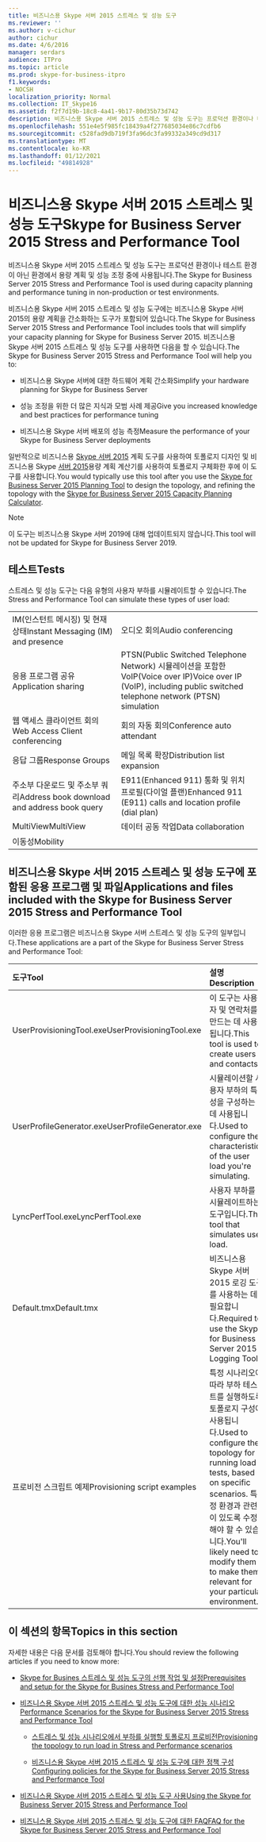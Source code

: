 ```yaml
---
title: 비즈니스용 Skype 서버 2015 스트레스 및 성능 도구
ms.reviewer: ''
ms.author: v-cichur
author: cichur
ms.date: 4/6/2016
manager: serdars
audience: ITPro
ms.topic: article
ms.prod: skype-for-business-itpro
f1.keywords:
- NOCSH
localization_priority: Normal
ms.collection: IT_Skype16
ms.assetid: f2f7d19b-18c8-4a41-9b17-80d35b73d742
description: 비즈니스용 Skype 서버 2015 스트레스 및 성능 도구는 프로덕션 환경이나 테스트 환경이 아닌 환경에서 용량 계획 및 성능 조정 중에 사용됩니다.
ms.openlocfilehash: 551e4e5f985fc18439a4f277685034e86c7cdfb6
ms.sourcegitcommit: c528fad9db719f3fa96dc3fa99332a349cd9d317
ms.translationtype: MT
ms.contentlocale: ko-KR
ms.lasthandoff: 01/12/2021
ms.locfileid: "49814928"
---
```

# <a name="skype-for-business-server-2015-stress-and-performance-tool"></a><span data-ttu-id="ec6f9-103">비즈니스용 Skype 서버 2015 스트레스 및 성능 도구</span><span class="sxs-lookup"><span data-stu-id="ec6f9-103">Skype for Business Server 2015 Stress and Performance Tool</span></span>
 
<span data-ttu-id="ec6f9-104">비즈니스용 Skype 서버 2015 스트레스 및 성능 도구는 프로덕션 환경이나 테스트 환경이 아닌 환경에서 용량 계획 및 성능 조정 중에 사용됩니다.</span><span class="sxs-lookup"><span data-stu-id="ec6f9-104">The Skype for Business Server 2015 Stress and Performance Tool is used during capacity planning and performance tuning in non-production or test environments.</span></span>
  
<span data-ttu-id="ec6f9-105">비즈니스용 Skype 서버 2015 스트레스 및 성능 도구에는 비즈니스용 Skype 서버 2015의 용량 계획을 간소화하는 도구가 포함되어 있습니다.</span><span class="sxs-lookup"><span data-stu-id="ec6f9-105">The Skype for Business Server 2015 Stress and Performance Tool includes tools that will simplify your capacity planning for Skype for Business Server 2015.</span></span> <span data-ttu-id="ec6f9-106">비즈니스용 Skype 서버 2015 스트레스 및 성능 도구를 사용하면 다음을 할 수 있습니다.</span><span class="sxs-lookup"><span data-stu-id="ec6f9-106">The Skype for Business Server 2015 Stress and Performance Tool will help you to:</span></span>
  
- <span data-ttu-id="ec6f9-107">비즈니스용 Skype 서버에 대한 하드웨어 계획 간소화</span><span class="sxs-lookup"><span data-stu-id="ec6f9-107">Simplify your hardware planning for Skype for Business Server</span></span>
    
- <span data-ttu-id="ec6f9-108">성능 조정을 위한 더 많은 지식과 모범 사례 제공</span><span class="sxs-lookup"><span data-stu-id="ec6f9-108">Give you increased knowledge and best practices for performance tuning</span></span>
    
- <span data-ttu-id="ec6f9-109">비즈니스용 Skype 서버 배포의 성능 측정</span><span class="sxs-lookup"><span data-stu-id="ec6f9-109">Measure the performance of your Skype for Business Server deployments</span></span>
    
<span data-ttu-id="ec6f9-110">일반적으로 비즈니스용 [Skype 서버 2015](../../management-tools/planning-tool/planning-tool.md) 계획 도구를 사용하여 토폴로지 디자인 및 비즈니스용 Skype [서버 2015](../../management-tools/capacity-planning-calculator.md)용량 계획 계산기를 사용하여 토폴로지 구체화한 후에 이 도구를 사용합니다.</span><span class="sxs-lookup"><span data-stu-id="ec6f9-110">You would typically use this tool after you use the [Skype for Business Server 2015 Planning Tool](../../management-tools/planning-tool/planning-tool.md) to design the topology, and refining the topology with the [Skype for Business Server 2015 Capacity Planning Calculator](../../management-tools/capacity-planning-calculator.md).</span></span> 

> [!NOTE]
> <span data-ttu-id="ec6f9-111">이 도구는 비즈니스용 Skype 서버 2019에 대해 업데이트되지 않습니다.</span><span class="sxs-lookup"><span data-stu-id="ec6f9-111">This tool will not be updated for Skype for Business Server 2019.</span></span>
  
## <a name="tests"></a><span data-ttu-id="ec6f9-112">테스트</span><span class="sxs-lookup"><span data-stu-id="ec6f9-112">Tests</span></span>

<span data-ttu-id="ec6f9-113">스트레스 및 성능 도구는 다음 유형의 사용자 부하를 시뮬레이트할 수 있습니다.</span><span class="sxs-lookup"><span data-stu-id="ec6f9-113">The Stress and Performance Tool can simulate these types of user load:</span></span>
  
|||
|:-----|:-----|
|<span data-ttu-id="ec6f9-114">IM(인스턴트 메시징) 및 현재 상태</span><span class="sxs-lookup"><span data-stu-id="ec6f9-114">Instant Messaging (IM) and presence</span></span>  <br/> |<span data-ttu-id="ec6f9-115">오디오 회의</span><span class="sxs-lookup"><span data-stu-id="ec6f9-115">Audio conferencing</span></span>  <br/> |
|<span data-ttu-id="ec6f9-116">응용 프로그램 공유</span><span class="sxs-lookup"><span data-stu-id="ec6f9-116">Application sharing</span></span>  <br/> |<span data-ttu-id="ec6f9-117">PTSN(Public Switched Telephone Network) 시뮬레이션을 포함한 VoIP(Voice over IP)</span><span class="sxs-lookup"><span data-stu-id="ec6f9-117">Voice over IP (VoIP), including public switched telephone network (PTSN) simulation</span></span>  <br/> |
|<span data-ttu-id="ec6f9-118">웹 액세스 클라이언트 회의</span><span class="sxs-lookup"><span data-stu-id="ec6f9-118">Web Access Client conferencing</span></span>  <br/> |<span data-ttu-id="ec6f9-119">회의 자동 회의</span><span class="sxs-lookup"><span data-stu-id="ec6f9-119">Conference auto attendant</span></span>  <br/> |
|<span data-ttu-id="ec6f9-120">응답 그룹</span><span class="sxs-lookup"><span data-stu-id="ec6f9-120">Response Groups</span></span>  <br/> |<span data-ttu-id="ec6f9-121">메일 목록 확장</span><span class="sxs-lookup"><span data-stu-id="ec6f9-121">Distribution list expansion</span></span>  <br/> |
|<span data-ttu-id="ec6f9-122">주소부 다운로드 및 주소부 쿼리</span><span class="sxs-lookup"><span data-stu-id="ec6f9-122">Address book download and address book query</span></span>  <br/> |<span data-ttu-id="ec6f9-123">E911(Enhanced 911) 통화 및 위치 프로필(다이얼 플랜)</span><span class="sxs-lookup"><span data-stu-id="ec6f9-123">Enhanced 911 (E911) calls and location profile (dial plan)</span></span>  <br/> |
|<span data-ttu-id="ec6f9-124">MultiView</span><span class="sxs-lookup"><span data-stu-id="ec6f9-124">MultiView</span></span>  <br/> |<span data-ttu-id="ec6f9-125">데이터 공동 작업</span><span class="sxs-lookup"><span data-stu-id="ec6f9-125">Data collaboration</span></span>  <br/> |
|<span data-ttu-id="ec6f9-126">이동성</span><span class="sxs-lookup"><span data-stu-id="ec6f9-126">Mobility</span></span>  <br/> ||
   
## <a name="applications-and-files-included-with-the-skype-for-business-server-2015-stress-and-performance-tool"></a><span data-ttu-id="ec6f9-127">비즈니스용 Skype 서버 2015 스트레스 및 성능 도구에 포함된 응용 프로그램 및 파일</span><span class="sxs-lookup"><span data-stu-id="ec6f9-127">Applications and files included with the Skype for Business Server 2015 Stress and Performance Tool</span></span>

<span data-ttu-id="ec6f9-128">이러한 응용 프로그램은 비즈니스용 Skype 서버 스트레스 및 성능 도구의 일부입니다.</span><span class="sxs-lookup"><span data-stu-id="ec6f9-128">These applications are a part of the Skype for Business Server Stress and Performance Tool:</span></span>
  
|<span data-ttu-id="ec6f9-129">**도구**</span><span class="sxs-lookup"><span data-stu-id="ec6f9-129">**Tool**</span></span>|<span data-ttu-id="ec6f9-130">**설명**</span><span class="sxs-lookup"><span data-stu-id="ec6f9-130">**Description**</span></span>|
|:-----|:-----|
|<span data-ttu-id="ec6f9-131">UserProvisioningTool.exe</span><span class="sxs-lookup"><span data-stu-id="ec6f9-131">UserProvisioningTool.exe</span></span>  <br/> |<span data-ttu-id="ec6f9-132">이 도구는 사용자 및 연락처를 만드는 데 사용됩니다.</span><span class="sxs-lookup"><span data-stu-id="ec6f9-132">This tool is used to create users and contacts.</span></span>  <br/> |
|<span data-ttu-id="ec6f9-133">UserProfileGenerator.exe</span><span class="sxs-lookup"><span data-stu-id="ec6f9-133">UserProfileGenerator.exe</span></span>  <br/> |<span data-ttu-id="ec6f9-134">시뮬레이션할 사용자 부하의 특성을 구성하는 데 사용됩니다.</span><span class="sxs-lookup"><span data-stu-id="ec6f9-134">Used to configure the characteristics of the user load you're simulating.</span></span>  <br/> |
|<span data-ttu-id="ec6f9-135">LyncPerfTool.exe</span><span class="sxs-lookup"><span data-stu-id="ec6f9-135">LyncPerfTool.exe</span></span>  <br/> |<span data-ttu-id="ec6f9-136">사용자 부하를 시뮬레이트하는 도구입니다.</span><span class="sxs-lookup"><span data-stu-id="ec6f9-136">The tool that simulates user load.</span></span>  <br/> |
|<span data-ttu-id="ec6f9-137">Default.tmx</span><span class="sxs-lookup"><span data-stu-id="ec6f9-137">Default.tmx</span></span>  <br/> |<span data-ttu-id="ec6f9-138">비즈니스용 Skype 서버 2015 로깅 도구를 사용하는 데 필요합니다.</span><span class="sxs-lookup"><span data-stu-id="ec6f9-138">Required to use the Skype for Business Server 2015 Logging Tool.</span></span>  <br/> |
|<span data-ttu-id="ec6f9-139">프로비전 스크립트 예제</span><span class="sxs-lookup"><span data-stu-id="ec6f9-139">Provisioning script examples</span></span>  <br/> |<span data-ttu-id="ec6f9-140">특정 시나리오에 따라 부하 테스트를 실행하도록 토폴로지 구성에 사용됩니다.</span><span class="sxs-lookup"><span data-stu-id="ec6f9-140">Used to configure the topology for running load tests, based on specific scenarios.</span></span> <span data-ttu-id="ec6f9-141">특정 환경과 관련이 있도록 수정해야 할 수 있습니다.</span><span class="sxs-lookup"><span data-stu-id="ec6f9-141">You'll likely need to modify them to make them relevant for your particular environment.</span></span>  <br/> |
   
## <a name="topics-in-this-section"></a><span data-ttu-id="ec6f9-142">이 섹션의 항목</span><span class="sxs-lookup"><span data-stu-id="ec6f9-142">Topics in this section</span></span>

<span data-ttu-id="ec6f9-143">자세한 내용은 다음 문서를 검토해야 합니다.</span><span class="sxs-lookup"><span data-stu-id="ec6f9-143">You should review the following articles if you need to know more:</span></span>
  
- [<span data-ttu-id="ec6f9-144">Skype for Busines 스트레스 및 성능 도구의 선행 작업 및 설정</span><span class="sxs-lookup"><span data-stu-id="ec6f9-144">Prerequisites and setup for the Skype for Busines Stress and Performance Tool</span></span>](prerequisites-and-setup.md)
    
- [<span data-ttu-id="ec6f9-145">비즈니스용 Skype 서버 2015 스트레스 및 성능 도구에 대한 성능 시나리오</span><span class="sxs-lookup"><span data-stu-id="ec6f9-145">Performance Scenarios for the Skype for Business Server 2015 Stress and Performance Tool</span></span>](scenarios.md)
    
  - [<span data-ttu-id="ec6f9-146">스트레스 및 성능 시나리오에서 부하를 실행할 토폴로지 프로비전</span><span class="sxs-lookup"><span data-stu-id="ec6f9-146">Provisioning the topology to run load in Stress and Performance scenarios</span></span>](provisioning-the-topology-to-run-load.md)
    
  - [<span data-ttu-id="ec6f9-147">비즈니스용 Skype 서버 2015 스트레스 및 성능 도구에 대한 정책 구성</span><span class="sxs-lookup"><span data-stu-id="ec6f9-147">Configuring policies for the Skype for Business Server 2015 Stress and Performance Tool</span></span>](configuring-policies.md)
    
- [<span data-ttu-id="ec6f9-148">비즈니스용 Skype 서버 2015 스트레스 및 성능 도구 사용</span><span class="sxs-lookup"><span data-stu-id="ec6f9-148">Using the Skype for Business Server 2015 Stress and Performance Tool</span></span>](using-the-tool.md)
    
- [<span data-ttu-id="ec6f9-149">비즈니스용 Skype 서버 2015 스트레스 및 성능 도구에 대한 FAQ</span><span class="sxs-lookup"><span data-stu-id="ec6f9-149">FAQ for the Skype for Business Server 2015 Stress and Performance Tool</span></span>](faq.md)
    

